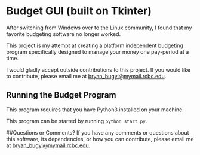 # Budget GUI (built on Tkinter)

After switching from Windows over to the Linux community, I found that my favorite budgeting software no longer worked.

This project is my attempt at creating a platform independent budgeting program specifically designed to manage your money one pay-period at a time.

I would gladly accept outside contributions to this project. If you would like to contribute, please email me at bryan_bugyi@mymail.rcbc.edu.

## Running the Budget Program
This program requires that you have Python3 installed on your machine.

This program can be started by running `python start.py`.

##Questions or Comments?
If you have any comments or questions about this software, its dependencies, or how you can contribute, please email me at bryan_bugyi@mymail.rcbc.edu.

